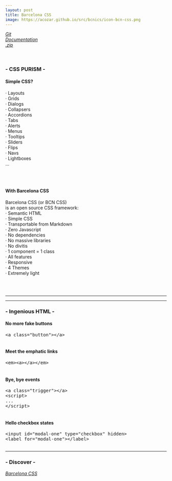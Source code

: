 ```yaml
---
layout: post
title: Barcelona CSS
image: https://acozar.github.io/src/bcnics/icon-bcn-css.png
---
```


<div class="ktr-landing-first">
	<em><a href="https://github.com/hipertextos/barcelonacss" title="View on Github"> Git </a></em><br class="mobile">
	<em><a href="https://acozar.github.io/bcncss/" title="Documents & Demo"> Documentation </a></em><br class="mobile">
	<em><a href="https://github.com/hipertextos/barcelonacss/archive/master.zip" title="Download .zip"> .zip </a></em>
	<br><br><br>
	<h3>- CSS PURISM -</h3>
	<div class="flex-grid-2">
		<section>
			<h4>Simple CSS?</h4>
			<p>· Layouts<br>
			· Grids<br>
			· Dialogs<br> 
			· Collapsers<br> 
			· Accordions<br> 
			· Tabs<br> 
			· Alerts<br> 
			· Menus<br> 
			· Tooltips<br> 
			· Sliders<br> 
			· Flips<br> 
			· Navs<br> 
			· Lightboxes<br> 
			...</p>
			<br><br>
		</section>
		<section>
			<h4>With Barcelona CSS</h4>
			<p>Barcelona CSS (or BCN CSS) <br class="desktop">is an open source CSS framework:<br>
			· Semantic HTML<br>
			· Simple CSS<br>
			· Transportable from Markdown<br>
			· Zero Javascript<br>
			· No dependencies<br>
			· No massive libraries<br>
			· No divitis<br>
			· 1 component = 1 class<br>
			· All features<br>
			· Responsive<br>
			· 4 Themes<br>
			· Extremely light</p>
			<br><br>
		</section>
		<hr>
	</div>
	<hr>
	<h3>- Ingenious HTML -</h3>
	<div class="flex-grid-2">
		<section>
			<h4 class="txt-color-red">No more fake buttons</h4>
			<pre class="txt-color-red">
&lt;a class=&quot;button&quot;&gt;&lt;/a&gt;
			</pre>
		</section>
		<section>
			<h4 class="txt-color-green">Meet the emphatic links</h4>
			<pre class="txt-color-green">
&lt;em&gt;&lt;a&gt;&lt;/a&gt;&lt;/em&gt;
			</pre>
		</section>
		<section>
			<h4 class="txt-color-red">Bye, bye events</h4>
			<pre class="txt-color-red">
&lt;a class=&quot;trigger&quot;&gt;&lt;/a&gt;
&lt;script&gt;
...
&lt;/script&gt;
			</pre>
		</section>
		<section>
			<h4 class="txt-color-green">Hello checkbox states</h4>
			<pre class="txt-color-green">
&lt;input id="modal-one" type="checkbox" hidden&gt;
&lt;label for="modal-one"&gt;&lt;/label&gt;
			</pre>
		</section>
	</div>
	<hr>
	<h3>- Discover -</h3>	
	<em><a href="https://acozar.github.io/bcncss/" title="BCN CSS">Barcelona CSS</a></em>
</div>